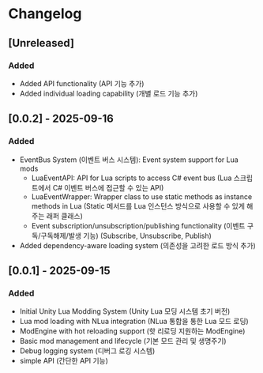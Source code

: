# Changelog

## [Unreleased]

### Added
- Added API functionality (API 기능 추가)
- Added individual loading capability (개별 로드 기능 추가)

## [0.0.2] - 2025-09-16

### Added
- EventBus System (이벤트 버스 시스템): Event system support for Lua mods
    - LuaEventAPI: API for Lua scripts to access C# event bus (Lua 스크립트에서 C# 이벤트 버스에 접근할 수 있는 API)
    - LuaEventWrapper: Wrapper class to use static methods as instance methods in Lua (Static 메서드를 Lua 인스턴스 방식으로 사용할 수 있게 해주는 래퍼 클래스)
    - Event subscription/unsubscription/publishing functionality (이벤트 구독/구독해제/발생 기능) (Subscribe, Unsubscribe, Publish)
- Added dependency-aware loading system (의존성을 고려한 로드 방식 추가)
## [0.0.1] - 2025-09-15

### Added
- Initial Unity Lua Modding System (Unity Lua 모딩 시스템 초기 버전)
- Lua mod loading with NLua integration (NLua 통합을 통한 Lua 모드 로딩)
- ModEngine with hot reloading support (핫 리로딩 지원하는 ModEngine)
- Basic mod management and lifecycle (기본 모드 관리 및 생명주기)
- Debug logging system (디버그 로깅 시스템)
- simple API (간단한 API 기능)
